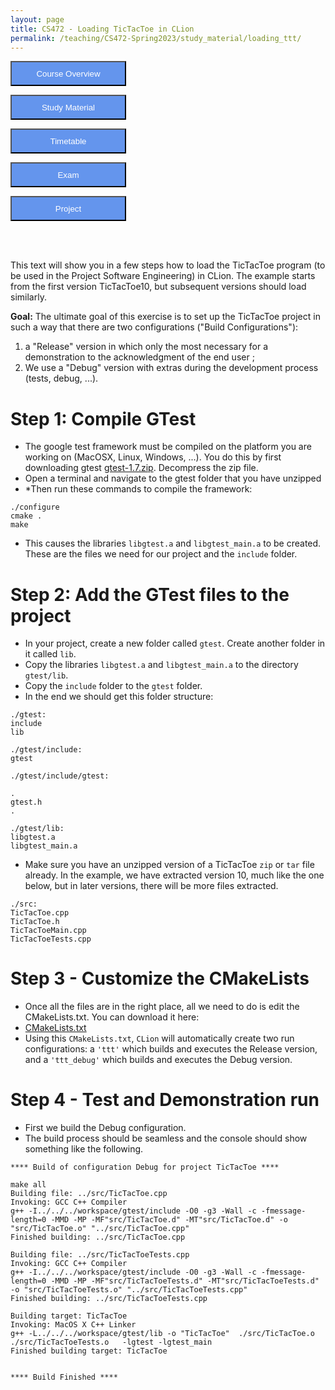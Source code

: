 ```yaml
---
layout: page
title: CS472 - Loading TicTacToe in CLion
permalink: /teaching/CS472-Spring2023/study_material/loading_ttt/
---
```


<form action="/teaching/CS472-Spring2023">
    <input type="submit" style="background-color:cornflowerblue;color:white;width:185px;
height:40px;" value="Course Overview" />
</form>
<form action="/teaching/CS472-Spring2023/study_material">
    <input type="submit" style="background-color:cornflowerblue;color:white;width:185px;
height:40px;" value="Study Material" />
</form>
<form action="/teaching/CS472-Spring2023/Timetable">
    <input type="submit" style="background-color:cornflowerblue;color:white;width:185px;
height:40px;" value="Timetable" />
</form>
<form action="/teaching/CS472-Spring2023/Exam">
    <input type="submit" style="background-color:cornflowerblue;color:white;width:185px;
height:40px;" value="Exam" />
</form>
<form action="/teaching/CS472-Spring2023/project">
    <input type="submit" style="background-color:cornflowerblue;color:white;width:185px;
height:40px;" value="Project" />
</form>


<br/>
<br/>

This text will show you in a few steps how to load the TicTacToe program (to be used in the Project Software Engineering) in CLion. The example starts from the first version TicTacToe10, but subsequent versions should load similarly.

**Goal:** 
The ultimate goal of this exercise is to set up the TicTacToe project in such a way that there are two configurations ("Build Configurations"): 
1.  a "Release" version in which only the most necessary for a demonstration to the acknowledgment of the end user ; 
2.  We use a "Debug" version with extras during the development process (tests, debug, ...).

Step 1: Compile GTest
========
* The google test framework must be compiled on the platform you are working on (MacOSX, Linux, Windows, ...). 
You do this by first downloading gtest [gtest-1.7.zip](https://drive.google.com/file/d/1TzuyNjnm92Zhkq89pHA7eP9SP9sbFa4C/view?usp=sharing). Decompress the zip file.
* Open a terminal and navigate to the gtest folder that you have unzipped
* *Then run these commands to compile the framework:

```commandline
./configure
cmake .
make 
```

* This causes the libraries ```libgtest.a``` and ```libgtest_main.a``` to be created. These are the files we need for our project and the ```include``` folder.

Step 2: Add the GTest files to the project
===========
* In your project, create a new folder called ```gtest```. Create another folder in it called ```lib```.
* Copy the libraries ```libgtest.a``` and ```libgtest_main.a``` to the directory ```gtest/lib```.
* Copy the ```include``` folder to the ```gtest``` folder.
* In the end we should get this folder structure:

```
./gtest:
include
lib

./gtest/include:
gtest

./gtest/include/gtest:

.
gtest.h
.

./gtest/lib:
libgtest.a
libgtest_main.a
```

* Make sure you have an unzipped version of a TicTacToe ```zip``` or ```tar``` file already. 
In the example, we have extracted version 10, much like the one below, but in later versions, 
there will be more files extracted.

```commandline
./src:
TicTacToe.cpp
TicTacToe.h
TicTacToeMain.cpp
TicTacToeTests.cpp
```

Step 3 - Customize the CMakeLists
========
* Once all the files are in the right place, all we need to do is edit the CMakeLists.txt. You can download it here:
* [CMakeLists.txt](../CMakeLists.txt)
* Using this ```CMakeLists.txt```, ```CLion``` will automatically create two run configurations: a ```'ttt'``` which builds and executes the Release version, and a ```'ttt_debug'``` which builds and executes the Debug version.

Step 4 - Test and Demonstration run
========
* First we build the Debug configuration. 
* The build process should be seamless and the console should show something like the following.

```commandline
**** Build of configuration Debug for project TicTacToe ****

make all 
Building file: ../src/TicTacToe.cpp
Invoking: GCC C++ Compiler
g++ -I../../../workspace/gtest/include -O0 -g3 -Wall -c -fmessage-length=0 -MMD -MP -MF"src/TicTacToe.d" -MT"src/TicTacToe.d" -o "src/TicTacToe.o" "../src/TicTacToe.cpp"
Finished building: ../src/TicTacToe.cpp
 
Building file: ../src/TicTacToeTests.cpp
Invoking: GCC C++ Compiler
g++ -I../../../workspace/gtest/include -O0 -g3 -Wall -c -fmessage-length=0 -MMD -MP -MF"src/TicTacToeTests.d" -MT"src/TicTacToeTests.d" -o "src/TicTacToeTests.o" "../src/TicTacToeTests.cpp"
Finished building: ../src/TicTacToeTests.cpp
 
Building target: TicTacToe
Invoking: MacOS X C++ Linker
g++ -L../../../workspace/gtest/lib -o "TicTacToe"  ./src/TicTacToe.o ./src/TicTacToeTests.o   -lgtest -lgtest_main
Finished building target: TicTacToe
 

**** Build Finished ****
```

